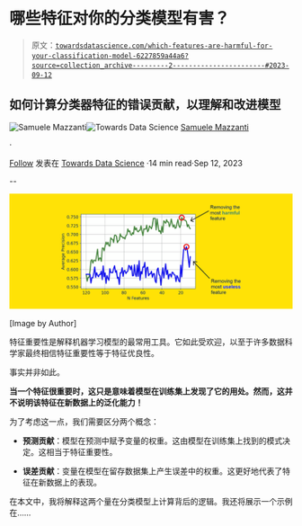 # 哪些特征对你的分类模型有害？

> 原文：[`towardsdatascience.com/which-features-are-harmful-for-your-classification-model-6227859a44a6?source=collection_archive---------2-----------------------#2023-09-12`](https://towardsdatascience.com/which-features-are-harmful-for-your-classification-model-6227859a44a6?source=collection_archive---------2-----------------------#2023-09-12)

## 如何计算分类器特征的错误贡献，以理解和改进模型

[](https://medium.com/@mazzanti.sam?source=post_page-----6227859a44a6--------------------------------)![Samuele Mazzanti](https://medium.com/@mazzanti.sam?source=post_page-----6227859a44a6--------------------------------)[](https://towardsdatascience.com/?source=post_page-----6227859a44a6--------------------------------)![Towards Data Science](https://towardsdatascience.com/?source=post_page-----6227859a44a6--------------------------------) [Samuele Mazzanti](https://medium.com/@mazzanti.sam?source=post_page-----6227859a44a6--------------------------------)

·

[Follow](https://medium.com/m/signin?actionUrl=https%3A%2F%2Fmedium.com%2F_%2Fsubscribe%2Fuser%2Fe16f3bb86e03&operation=register&redirect=https%3A%2F%2Ftowardsdatascience.com%2Fwhich-features-are-harmful-for-your-classification-model-6227859a44a6&user=Samuele+Mazzanti&userId=e16f3bb86e03&source=post_page-e16f3bb86e03----6227859a44a6---------------------post_header-----------) 发表在 [Towards Data Science](https://towardsdatascience.com/?source=post_page-----6227859a44a6--------------------------------) ·14 min read·Sep 12, 2023[](https://medium.com/m/signin?actionUrl=https%3A%2F%2Fmedium.com%2F_%2Fvote%2Ftowards-data-science%2F6227859a44a6&operation=register&redirect=https%3A%2F%2Ftowardsdatascience.com%2Fwhich-features-are-harmful-for-your-classification-model-6227859a44a6&user=Samuele+Mazzanti&userId=e16f3bb86e03&source=-----6227859a44a6---------------------clap_footer-----------)

--

[](https://medium.com/m/signin?actionUrl=https%3A%2F%2Fmedium.com%2F_%2Fbookmark%2Fp%2F6227859a44a6&operation=register&redirect=https%3A%2F%2Ftowardsdatascience.com%2Fwhich-features-are-harmful-for-your-classification-model-6227859a44a6&source=-----6227859a44a6---------------------bookmark_footer-----------)![](img/76d978549f4c414fe424adb41c37db80.png)

[Image by Author]

特征重要性是解释机器学习模型的最常用工具。它如此受欢迎，以至于许多数据科学家最终相信特征重要性等于特征优良性。

事实并非如此。

**当一个特征很重要时，这只是意味着模型在训练集上发现了它的用处。然而，这并不说明该特征在新数据上的泛化能力！**

为了考虑这一点，我们需要区分两个概念：

+   **预测贡献**：模型在预测中赋予变量的权重。这由模型在训练集上找到的模式决定。这相当于特征重要性。

+   **误差贡献**：变量在模型在留存数据集上产生误差中的权重。这更好地代表了特征在新数据上的表现。

在本文中，我将解释这两个量在分类模型上计算背后的逻辑。我还将展示一个示例在……
